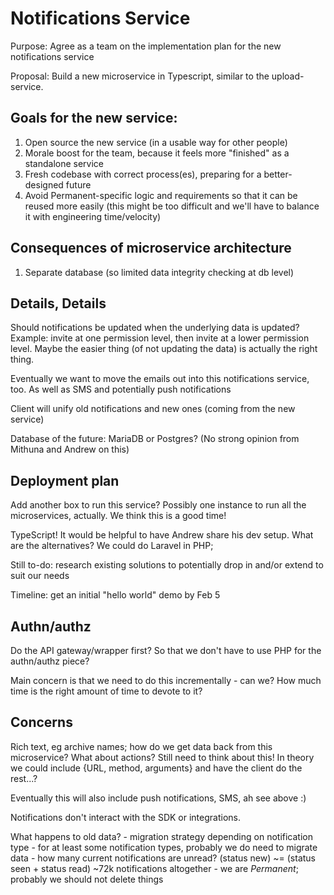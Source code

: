 # Notifications Service

Purpose: Agree as a team on the implementation plan for the new notifications service

Proposal: Build a new microservice in Typescript, similar to the upload-service.

## Goals for the new service:
    
1. Open source the new service (in a usable way for other people)
2. Morale boost for the team, because it feels more "finished" as a standalone service
3. Fresh codebase with correct process(es), preparing for a better-designed future
4. Avoid Permanent-specific logic and requirements so that it can be reused more easily (this might be too difficult and we'll have to balance it with engineering time/velocity)

## Consequences of microservice architecture

1. Separate database (so limited data integrity checking at db level)

## Details, Details

Should notifications be updated when the underlying data is updated? Example: invite at one permission level, then invite at a lower permission level. Maybe the easier thing (of not updating the data) is actually the right thing.

Eventually we want to move the emails out into this notifications service, too.
As well as SMS and potentially push notifications

Client will unify old notifications and new ones (coming from the new service)

Database of the future: MariaDB or Postgres?  (No strong opinion from Mithuna and Andrew on this)

## Deployment plan

Add another box to run this service?  Possibly one instance to run all the microservices, actually.  We think this is a good time!

TypeScript! It would be helpful to have Andrew share his dev setup. What are the alternatives? We could do Laravel in PHP; 

Still to-do: research existing solutions to potentially drop in and/or extend to suit our needs

Timeline: get an initial "hello world" demo by Feb 5

## Authn/authz

Do the API gateway/wrapper first?  So that we don't have to use PHP for the authn/authz piece?

Main concern is that we need to do this incrementally - can we?  How much time is the right amount of time to devote to it?

## Concerns
Rich text, eg archive names; how do we get data back from this microservice? What about actions? Still need to think about this! In theory we could include {URL, method, arguments} and have the client do the rest...?

Eventually this will also include push notifications, SMS, ah see above :)

Notifications don't interact with the SDK or integrations.

What happens to old data?
	- migration strategy depending on notification type
	- for at least some notification types, probably we do need to migrate data
		- how many current notifications are unread?
			(status new) ~= (status seen + status read)
			~72k notifications altogether
		- we are *Permanent*; probably we should not delete things
